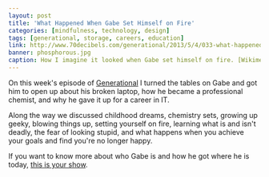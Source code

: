 ```yaml
---
layout: post
title: 'What Happened When Gabe Set Himself on Fire'
categories: [mindfulness, technology, design]
tags: [generational, storage, careers, education]
link: http://www.70decibels.com/generational/2013/5/4/033-what-happened-when-gabe-set-himself-on-fire.html
banner: phosphorous.jpg
caption: How I imagine it looked when Gabe set himself on fire. [Wikimedia Commons](http://commons.wikimedia.org/wiki/File:Phosphorus_explosion.gif)
---
```


On this week's episode of [Generational](http://www.70decibels.com/generational/) I turned the tables on Gabe and got him to open up about his broken laptop, how he became a professional chemist, and why he gave it up for a career in IT.

Along the way we discussed childhood dreams, chemistry sets, growing up geeky, blowing things up, setting yourself on fire, learning what is and isn't deadly, the fear of looking stupid, and what happens when you achieve your goals and find you're no longer happy. 

If you want to know more about who Gabe is and how he got where he is today, [this is your show](http://www.70decibels.com/generational/2013/5/4/033-what-happened-when-gabe-set-himself-on-fire.html).